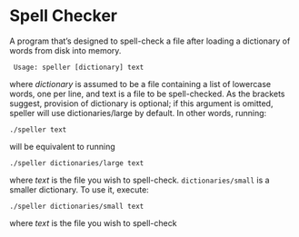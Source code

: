 # Spell Checker
 A program that’s designed to spell-check a file after loading a dictionary of words from disk into memory.

` Usage: speller [dictionary] text`

where *dictionary* is assumed to be a file containing a list of lowercase words, one per line, and text is a file to be spell-checked. As the brackets suggest, provision of dictionary is optional; if this argument is omitted, speller will use dictionaries/large by default. In other words, running:

`./speller text`

will be equivalent to running

`./speller dictionaries/large text`

where *text* is the file you wish to spell-check. `dictionaries/small` is a smaller dictionary. To use it, execute:

`./speller dictionaries/small text`

where _text_ is the file you wish to spell-check